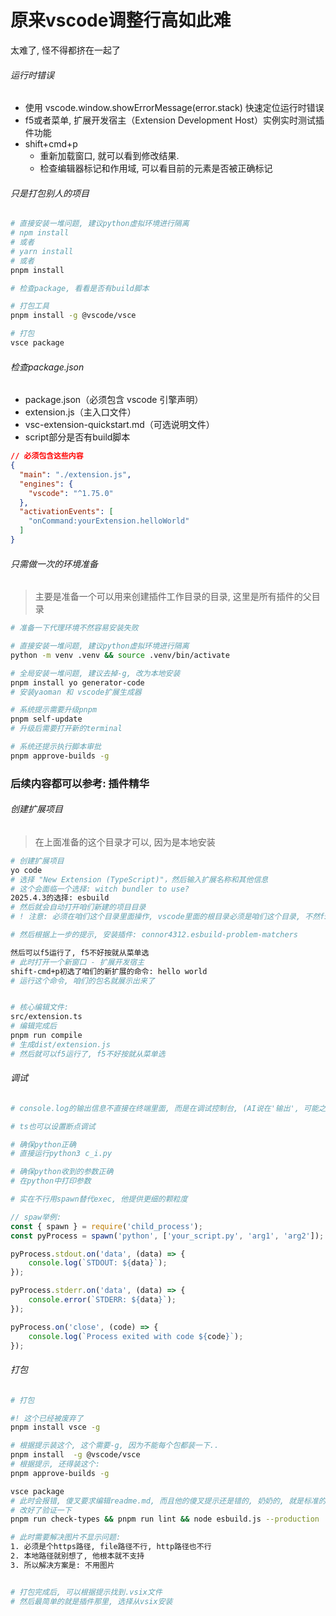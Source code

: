 

# 原来vscode调整行高如此难
太难了, 怪不得都挤在一起了


###### 运行时错误
* 使用 vscode.window.showErrorMessage(error.stack) 快速定位运行时错误
* f5或者菜单, 扩展开发宿主（Extension Development Host）实例实时测试插件功能
* shift+cmd+p
  * 重新加载窗口, 就可以看到修改结果.
  * 检查编辑器标记和作用域, 可以看目前的元素是否被正确标记


###### 只是打包别人的项目

```sh
# 直接安装一堆问题, 建议python虚拟环境进行隔离
# npm install
# 或者
# yarn install
# 或者
pnpm install

# 检查package, 看看是否有build脚本

# 打包工具
pnpm install -g @vscode/vsce

# 打包
vsce package
```

###### 检查package.json
* package.json（必须包含 vscode 引擎声明）
* extension.js（主入口文件）
* vsc-extension-quickstart.md（可选说明文件）
* script部分是否有build脚本

```json
// 必须包含这些内容
{
  "main": "./extension.js",
  "engines": {
    "vscode": "^1.75.0"
  },
  "activationEvents": [
    "onCommand:yourExtension.helloWorld"
  ]
}
```



###### 只需做一次的环境准备
> 主要是准备一个可以用来创建插件工作目录的目录, 这里是所有插件的父目录
```sh
# 准备一下代理环境不然容易安装失败

# 直接安装一堆问题, 建议python虚拟环境进行隔离
python -m venv .venv && source .venv/bin/activate

# 全局安装一堆问题, 建议去掉-g, 改为本地安装
pnpm install yo generator-code
# 安装yaoman 和 vscode扩展生成器

# 系统提示需要升级pnpm
pnpm self-update  
# 升级后需要打开新的terminal

# 系统还提示执行脚本审批
pnpm approve-builds -g

```


### 后续内容都可以参考: 插件精华
###### 创建扩展项目  
> 在上面准备的这个目录才可以, 因为是本地安装

```sh
# 创建扩展项目
yo code
# 选择 "New Extension (TypeScript)"，然后输入扩展名称和其他信息
# 这个会面临一个选择: witch bundler to use?
2025.4.3的选择: esbuild
# 然后就会自动打开咱们新建的项目目录
# ! 注意: 必须在咱们这个目录里面操作, vscode里面的根目录必须是咱们这个目录, 不然f5运行会报错

# 然后根据上一步的提示, 安装插件: connor4312.esbuild-problem-matchers

然后可以f5运行了, f5不好按就从菜单选
# 此时打开一个新窗口 - 扩展开发宿主
shift-cmd+p初选了咱们的新扩展的命令: hello world
# 运行这个命令, 咱们的包名就展示出来了


# 核心编辑文件: 
src/extension.ts
# 编辑完成后
pnpm run compile
# 生成dist/extension.js
# 然后就可以f5运行了, f5不好按就从菜单选


```


###### 调试


```sh
# console.log的输出信息不直接在终端里面, 而是在调试控制台, (AI说在'输出', 可能之前的版本在输出里面)

# ts也可以设置断点调试

# 确保python正确
# 直接运行python3 c_i.py

# 确保python收到的参数正确
# 在python中打印参数

# 实在不行用spawn替代exec, 他提供更细的颗粒度
```
```ts
// spaw举例:
const { spawn } = require('child_process');
const pyProcess = spawn('python', ['your_script.py', 'arg1', 'arg2']);

pyProcess.stdout.on('data', (data) => {
    console.log(`STDOUT: ${data}`);
});

pyProcess.stderr.on('data', (data) => {
    console.error(`STDERR: ${data}`);
});

pyProcess.on('close', (code) => {
    console.log(`Process exited with code ${code}`);
});

```


###### 打包

```sh
# 打包

#! 这个已经被废弃了
pnpm install vsce -g

# 根据提示装这个, 这个需要-g, 因为不能每个包都装一下..
pnpm install  -g @vscode/vsce
# 根据提示, 还得装这个:
pnpm approve-builds -g 

vsce package
# 此时会报错, 傻叉要求编辑readme.md, 而且他的傻叉提示还是错的, 奶奶的, 就是标准的markdown而已
# 改好了验证一下
pnpm run check-types && pnpm run lint && node esbuild.js --production

# 此时需要解决图片不显示问题:
1. 必须是个https路径, file路径不行, http路径也不行
2. 本地路径就别想了, 他根本就不支持
3. 所以解决方案是: 不用图片


# 打包完成后, 可以根据提示找到.vsix文件
# 然后最简单的就是插件那里, 选择从vsix安装


```